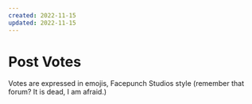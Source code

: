 ```yaml
---
created: 2022-11-15
updated: 2022-11-15
---
```

# Post Votes

Votes are expressed in emojis, Facepunch Studios style (remember that forum? It is dead, I am afraid.)
